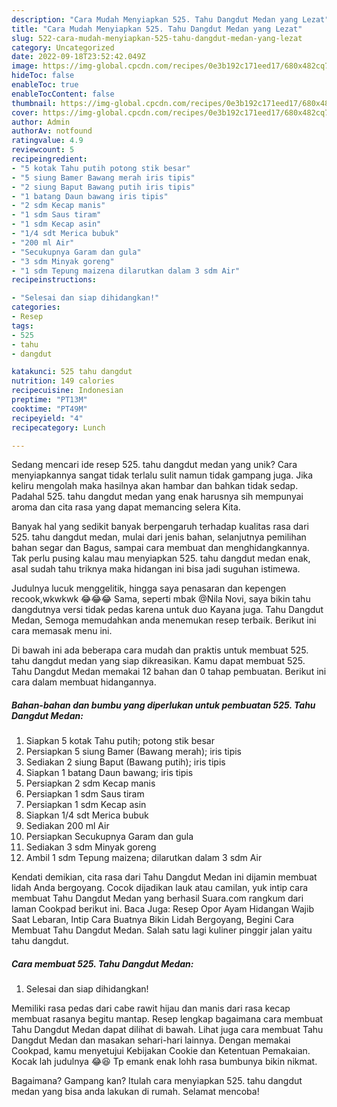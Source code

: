 ```yaml
---
description: "Cara Mudah Menyiapkan 525. Tahu Dangdut Medan yang Lezat"
title: "Cara Mudah Menyiapkan 525. Tahu Dangdut Medan yang Lezat"
slug: 522-cara-mudah-menyiapkan-525-tahu-dangdut-medan-yang-lezat
category: Uncategorized
date: 2022-09-18T23:52:42.049Z
image: https://img-global.cpcdn.com/recipes/0e3b192c171eed17/680x482cq70/525-tahu-dangdut-medan-foto-resep-utama.jpg
hideToc: false
enableToc: true
enableTocContent: false
thumbnail: https://img-global.cpcdn.com/recipes/0e3b192c171eed17/680x482cq70/525-tahu-dangdut-medan-foto-resep-utama.jpg
cover: https://img-global.cpcdn.com/recipes/0e3b192c171eed17/680x482cq70/525-tahu-dangdut-medan-foto-resep-utama.jpg
author: Admin
authorAv: notfound
ratingvalue: 4.9
reviewcount: 5
recipeingredient:
- "5 kotak Tahu putih potong stik besar"
- "5 siung Bamer Bawang merah iris tipis"
- "2 siung Baput Bawang putih iris tipis"
- "1 batang Daun bawang iris tipis"
- "2 sdm Kecap manis"
- "1 sdm Saus tiram"
- "1 sdm Kecap asin"
- "1/4 sdt Merica bubuk"
- "200 ml Air"
- "Secukupnya Garam dan gula"
- "3 sdm Minyak goreng"
- "1 sdm Tepung maizena dilarutkan dalam 3 sdm Air"
recipeinstructions:

- "Selesai dan siap dihidangkan!"
categories:
- Resep
tags:
- 525
- tahu
- dangdut

katakunci: 525 tahu dangdut 
nutrition: 149 calories
recipecuisine: Indonesian
preptime: "PT13M"
cooktime: "PT49M"
recipeyield: "4"
recipecategory: Lunch

---
```





Sedang mencari ide resep 525. tahu dangdut medan yang unik? Cara menyiapkannya sangat tidak terlalu sulit namun tidak gampang juga. Jika keliru mengolah maka hasilnya akan hambar dan bahkan tidak sedap. Padahal 525. tahu dangdut medan yang enak harusnya sih mempunyai aroma dan cita rasa yang dapat memancing selera Kita.





Banyak hal yang sedikit banyak berpengaruh terhadap kualitas rasa dari 525. tahu dangdut medan, mulai dari jenis bahan, selanjutnya pemilihan bahan segar dan Bagus, sampai cara membuat dan menghidangkannya. Tak perlu pusing kalau mau menyiapkan 525. tahu dangdut medan enak,      asal sudah tahu triknya maka hidangan ini bisa jadi suguhan istimewa.














Judulnya lucuk menggelitik, hingga saya penasaran dan kepengen recook,wkwkwk 😂😂😂 Sama, seperti mbak @Nila Novi, saya bikin tahu dangdutnya versi tidak pedas karena untuk duo Kayana juga. Tahu Dangdut Medan, Semoga memudahkan anda menemukan resep terbaik. Berikut ini cara memasak menu ini.






Di bawah ini ada beberapa cara mudah dan praktis untuk membuat 525. tahu dangdut medan yang siap dikreasikan. Kamu dapat membuat 525. Tahu Dangdut Medan memakai 12 bahan dan 0 tahap pembuatan. Berikut ini cara dalam membuat hidangannya.

<!--inarticleads1-->

##### Bahan-bahan dan bumbu yang diperlukan untuk pembuatan 525. Tahu Dangdut Medan:

1. Siapkan 5 kotak Tahu putih; potong stik besar
1. Persiapkan 5 siung Bamer (Bawang merah); iris tipis
1. Sediakan 2 siung Baput (Bawang putih); iris tipis
1. Siapkan 1 batang Daun bawang; iris tipis
1. Persiapkan 2 sdm Kecap manis
1. Persiapkan 1 sdm Saus tiram
1. Persiapkan 1 sdm Kecap asin
1. Siapkan 1/4 sdt Merica bubuk
1. Sediakan 200 ml Air
1. Persiapkan Secukupnya Garam dan gula
1. Sediakan 3 sdm Minyak goreng
1. Ambil 1 sdm Tepung maizena; dilarutkan dalam 3 sdm Air


Kendati demikian, cita rasa dari Tahu Dangdut Medan ini dijamin membuat lidah Anda bergoyang. Cocok dijadikan lauk atau camilan, yuk intip cara membuat Tahu Dangdut Medan yang berhasil Suara.com rangkum dari laman Cookpad berikut ini. Baca Juga: Resep Opor Ayam Hidangan Wajib Saat Lebaran, Intip Cara Buatnya Bikin Lidah Bergoyang, Begini Cara Membuat Tahu Dangdut Medan. Salah satu lagi kuliner pinggir jalan yaitu tahu dangdut. 

<!--inarticleads2-->

##### Cara membuat 525. Tahu Dangdut Medan:


1. Selesai dan siap dihidangkan!

Memiliki rasa pedas dari cabe rawit hijau dan manis dari rasa kecap membuat rasanya begitu mantap. Resep lengkap bagaimana cara membuat Tahu Dangdut Medan dapat dilihat di bawah. Lihat juga cara membuat Tahu Dangdut Medan dan masakan sehari-hari lainnya. Dengan memakai Cookpad, kamu menyetujui Kebijakan Cookie dan Ketentuan Pemakaian. Kocak lah judulnya 😂😆 Tp emank enak lohh rasa bumbunya bikin nikmat. 

Bagaimana? Gampang kan? Itulah cara menyiapkan 525. tahu dangdut medan yang bisa anda lakukan di rumah. Selamat mencoba!
